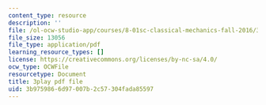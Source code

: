 ```yaml
---
content_type: resource
description: ''
file: /ol-ocw-studio-app/courses/8-01sc-classical-mechanics-fall-2016/3b9759866d97007b2c57304fada85597_9NS0JcjNdp4.pdf
file_size: 13056
file_type: application/pdf
learning_resource_types: []
license: https://creativecommons.org/licenses/by-nc-sa/4.0/
ocw_type: OCWFile
resourcetype: Document
title: 3play pdf file
uid: 3b975986-6d97-007b-2c57-304fada85597
---
```

